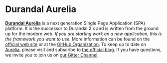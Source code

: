 # Durandal Aurelia

**[Durandal Aurelia](http://www.aurelia.io/)** is a next generation Single Page Application (SPA) platform. It is the successor to Durandal 2.x and is written from the ground up for the modern web. *If you are starting work on a new application, this is the framework you want to use.* More information can be found on the [official web site](http://www.aurelia.io/) or at the [GitHub Organization](https://github.com/aurelia). To keep up to date on [Aurelia](http://www.aurelia.io/), please visit and subscribe to [the official blog](http://blog.durandal.io/). If you have questions, we invite you to join us on [our Gitter Channel](https://gitter.im/aurelia/discuss).